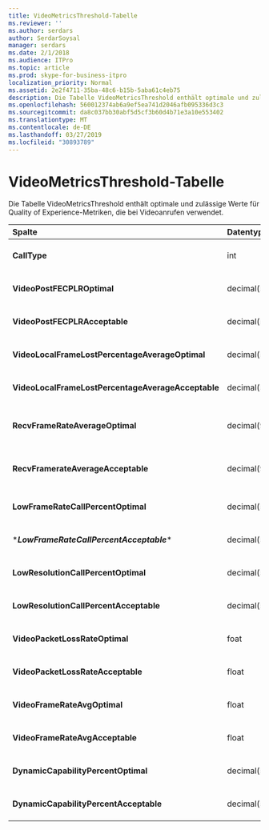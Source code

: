 ```yaml
---
title: VideoMetricsThreshold-Tabelle
ms.reviewer: ''
ms.author: serdars
author: SerdarSoysal
manager: serdars
ms.date: 2/1/2018
ms.audience: ITPro
ms.topic: article
ms.prod: skype-for-business-itpro
localization_priority: Normal
ms.assetid: 2e2f4711-35ba-48c6-b15b-5aba61c4eb75
description: Die Tabelle VideoMetricsThreshold enthält optimale und zulässige Werte für Quality of Experience-Metriken, die bei Videoanrufen verwendet.
ms.openlocfilehash: 560012374ab6a9ef5ea741d2046afb095336d3c3
ms.sourcegitcommit: da8c037bb30abf5d5cf3b60d4b71e3a10e553402
ms.translationtype: MT
ms.contentlocale: de-DE
ms.lasthandoff: 03/27/2019
ms.locfileid: "30893789"
---
```

# <a name="videometricsthreshold-table"></a>VideoMetricsThreshold-Tabelle
 
Die Tabelle VideoMetricsThreshold enthält optimale und zulässige Werte für Quality of Experience-Metriken, die bei Videoanrufen verwendet.
  

| **Spalte**                                               | **Datentyp**       | **Schlüssel/Index**  | **Details**                          |
|:---------------------------------------------------------|:--------------------|:---------------|:-------------------------------------|
| **CallType** <br/>                                       | int  <br/>          | Primary  <br/> | Typ des getätigten Anrufs.  <br/> |
| **VideoPostFECPLROptimal** <br/>                         | decimal(5,2)  <br/> |                | Der Standardwert lautet 0,05.  <br/>    |
| **VideoPostFECPLRAcceptable** <br/>                      | decimal(5,2)  <br/> |                | Der Standardwert lautet 0,10.  <br/>    |
| **VideoLocalFrameLostPercentageAverageOptimal** <br/>    | decimal(5,2)  <br/> |                | Der Standardwert lautet 5,0.  <br/>     |
| **VideoLocalFrameLostPercentageAverageAcceptable** <br/> | decimal(5,2)  <br/> |                | Der Standardwert lautet 10,0.  <br/>    |
| **RecvFrameRateAverageOptimal** <br/>                    | decimal(9,4)  <br/> |                | Der Standardwert lautet 12,0000.  <br/> |
| **RecvFramerateAverageAcceptable** <br/>                 | decimal(9,4)  <br/> |                | Der Standardwert lautet 7,0000.  <br/>  |
| **LowFrameRateCallPercentOptimal** <br/>                 | decimal(5,2)  <br/> |                | Der Standardwert lautet 5,0.  <br/>     |
| \****LowFrameRateCallPercentAcceptable***\* <br/>        | decimal(5,2)  <br/> |                | Der Standardwert lautet 10,0 /  <br/>    |
| **LowResolutionCallPercentOptimal** <br/>                | decimal(5,2)  <br/> |                | Der Standardwert lautet 5,0.  <br/>     |
| **LowResolutionCallPercentAcceptable** <br/>             | decimal(5,2)  <br/> |                | Der Standardwert lautet 10,0.  <br/>    |
| **VideoPacketLossRateOptimal** <br/>                     | foat  <br/>         |                | Der Standardwert lautet 0,05.  <br/>    |
| **VideoPacketLossRateAcceptable** <br/>                  | float  <br/>        |                | Der Standardwert lautet 0,10.  <br/>    |
| **VideoFrameRateAvgOptimal** <br/>                       | float  <br/>        |                | Der Standardwert lautet 12.  <br/>      |
| **VideoFrameRateAvgAcceptable** <br/>                    | float  <br/>        |                | Der Standardwert ist 7.  <br/>       |
| **DynamicCapabilityPercentOptimal** <br/>                | decimal(5,2)  <br/> |                | Der Standardwert lautet 5,00.  <br/>    |
| **DynamicCapabilityPercentAcceptable** <br/>             | decimal(5,2)  <br/> |                | Der Standardwert lautet 10,00.  <br/>   |

